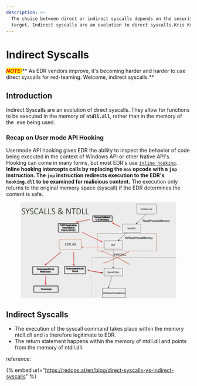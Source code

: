 ```yaml
---
description: >-
  The choice between direct or indirect syscalls depends on the security of our
  target. Indirect syscalls are an evolution to direct syscalls.Kris Kr
---
```


# Indirect Syscalls

_<mark style="color:red;">**NOTE:**</mark>_** As EDR vendors improve, it's becoming harder and harder to use direct syscalls for red-teaming. Welcome, indirect syscalls.**

## Introduction

Indirect Syscalls are an evolution of direct syscalls. They allow for functions to be executed in the memory of **`ntdll.dll`**, rather than in the memory of the .exe being used.

### Recap on User mode API Hooking

Usermode API hooking gives EDR the ability to inspect the behavior of code being executed in the context of Windows API or other Native API's. Hooking can come in many forms, but most EDR's use [`inline hooking`](https://malwaretech.com/2015/01/inline-hooking-for-programmers-part-1.html). **Inline hooking intercepts calls by replacing the `mov` opcode with a `jmp` instruction. The `jmp` instruction redirects execution to the EDR's `hooking.dll` to be examined for malicious content.** The execution only returns to the original memory space (syscall) if the EDR determines the content is safe.

<figure><img src="../../.gitbook/assets/image (34).png" alt=""><figcaption></figcaption></figure>





## Indirect Syscalls

* The execution of the syscall command takes place within the memory ntdll.dll and is therefore legitimate to EDR.
* The return statement happens within the memory of ntdll.dll and points from the memory of ntdll.dll.





reference:

{% embed url="https://redops.at/en/blog/direct-syscalls-vs-indirect-syscalls" %}
